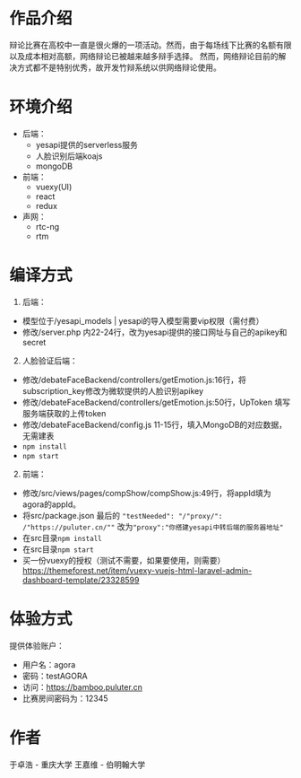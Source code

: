 # 作品介绍
辩论比赛在高校中一直是很火爆的一项活动。然而，由于每场线下比赛的名额有限以及成本相对高额，网络辩论已被越来越多辩手选择。
然而，网络辩论目前的解决方式都不是特别优秀，故开发竹辩系统以供网络辩论使用。

# 环境介绍
- 后端：
  - yesapi提供的serverless服务
  - 人脸识别后端koajs
  - mongoDB
- 前端：
  - vuexy(UI)
  - react
  - redux
- 声网：
  - rtc-ng
  - rtm

# 编译方式
1. 后端：

- 模型位于/yesapi_models | yesapi的导入模型需要vip权限（需付费）
- 修改/server.php 内22-24行，改为yesapi提供的接口网址与自己的apikey和secret

2. 人脸验证后端：

- 修改/debateFaceBackend/controllers/getEmotion.js:16行，将subscription_key修改为微软提供的人脸识别apikey
- 修改/debateFaceBackend/controllers/getEmotion.js:50行，UpToken 填写服务端获取的上传token
- 修改/debateFaceBackend/config.js 11-15行，填入MongoDB的对应数据，无需建表
- ```npm install```
- ``` npm start ```

2. 前端：
- 修改/src/views/pages/compShow/compShow.js:49行，将appId填为agora的appId。
- 将src/package.json 最后的   ```"testNeeded": "/"proxy/": /"https://puluter.cn/""``` 改为```"proxy":"你搭建yesapi中转后端的服务器地址"```
- 在src目录```npm install```
- 在src目录```npm start```
- 买一份vuexy的授权（测试不需要，如果要使用，则需要）https://themeforest.net/item/vuexy-vuejs-html-laravel-admin-dashboard-template/23328599

# 体验方式
提供体验账户：
- 用户名：agora
- 密码：testAGORA
- 访问：https://bamboo.puluter.cn
- 比赛房间密码为：12345

# 作者
于卓浩 - 重庆大学
王嘉维 - 伯明翰大学